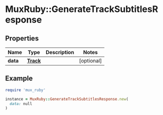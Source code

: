 # MuxRuby::GenerateTrackSubtitlesResponse

## Properties

| Name | Type | Description | Notes |
| ---- | ---- | ----------- | ----- |
| **data** | [**Track**](Track.md) |  | [optional] |

## Example

```ruby
require 'mux_ruby'

instance = MuxRuby::GenerateTrackSubtitlesResponse.new(
  data: null
)
```

